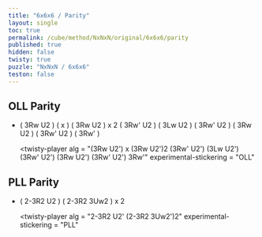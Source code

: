```yaml
---
title: "6x6x6 / Parity"
layout: single
toc: true
permalink: /cube/method/NxNxN/original/6x6x6/parity
published: true
hidden: false
twisty: true
puzzle: "NxNxN / 6x6x6"
teston: false
---
```

<span
  id     = "cube"
  puzzle = "{{page.puzzle}}"
  teston = "{{page.teston}}"
  experimental-setup-alg    = ""
  experimental-setup-anchor = "end" >
</span>

<head>
  <base target="_blank">
</head>




## OLL Parity

- ( 3Rw U2 ) ( x ) ( 3Rw U2 ) x 2 ( 3Rw' U2 ) ( 3Lw U2 ) ( 3Rw' U2 ) ( 3Rw U2 ) ( 3Rw' U2 ) ( 3Rw' )

  <twisty-player
    alg                     = "(3Rw U2') x (3Rw U2')2 (3Rw' U2') (3Lw U2') (3Rw' U2') (3Rw U2') (3Rw' U2') 3Rw'"
    experimental-stickering = "OLL"
  ></twisty-player>



## PLL Parity

- ( 2-3R2 U2 ) ( 2-3R2 3Uw2 ) x 2

  <twisty-player
    alg                     = "2-3R2 U2' (2-3R2 3Uw2')2"
    experimental-stickering = "PLL"
  ></twisty-player>
